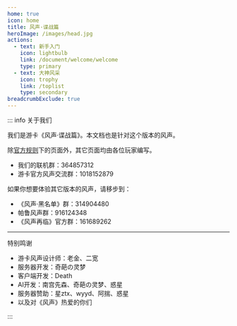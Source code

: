 ```yaml
---
home: true
icon: home
title: 风声·谍战篇
heroImage: /images/head.jpg
actions:
  - text: 新手入门
    icon: lightbulb
    link: /document/welcome/welcome
    type: primary
  - text: 大神风采
    icon: trophy
    link: /toplist
    type: secondary
breadcrumbExclude: true
---
```


::: info 关于我们

我们是游卡《风声·谍战篇》。本文档也是针对这个版本的风声。

除[官方规则](/document/guide/)下的页面外，其它页面均由各位玩家编写。

- 我们的联机群：364857312
- 游卡官方风声交流群：1018152879

如果你想要体验其它版本的风声，请移步到：

- 《风声·黑名单》群：314904480
- 帕鲁风声群：916124348
- 《风声再临》官方群：161689262

---

<p class="hint-container-title">特别鸣谢</p>

- 游卡风声设计师：老金、二宽
- 服务器开发：奇葩の灵梦
- 客户端开发：Death
- AI开发：南宫先森、奇葩の灵梦、惑星
- 服务器赞助：星ztx、wyyd、阿揣、惑星
- 以及对《风声》热爱的你们

:::
